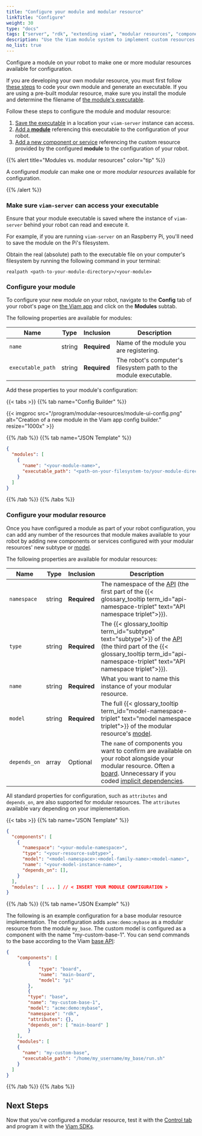 ```yaml
---
title: "Configure your module and modular resource"
linkTitle: "Configure"
weight: 30
type: "docs"
tags: ["server", "rdk", "extending viam", "modular resources", "components", "services"]
description: "Use the Viam module system to implement custom resources that can be included in any Viam-powered robot."
no_list: true
---
```


Configure a module on your robot to make one or more modular resources available for configuration.

If you are developing your own modular resource, you must first follow [these steps](/extend/modular-resources/create/) to code your own module and generate an executable.
If you are using a pre-built modular resource, make sure you install the module and determine the filename of [the module's executable](/extend/modular-resources/create/#compile-the-module-into-an-executable).

Follow these steps to configure the module and modular resource:

1. [Save the executable](#make-sure-viam-server-can-access-your-executable) in a location your `viam-server` instance can access.
2. [Add a **module**](#configure-your-module) referencing this executable to the configuration of your robot.
3. [Add a new component or service](#configure-your-modular-resource) referencing the custom resource provided by the configured **module** to the configuration of your robot.

{{% alert title="Modules vs. modular resources" color="tip" %}}

A configured *module* can make one or more *modular resources* available for configuration.

{{% /alert %}}

### Make sure `viam-server` can access your executable

Ensure that your module executable is saved where the instance of `viam-server` behind your robot can read and execute it.

For example, if you are running `viam-server` on an Raspberry Pi, you'll need to save the module on the Pi's filesystem.

Obtain the real (absolute) path to the executable file on your computer's filesystem by running the following command in your terminal:

``` shell
realpath <path-to-your-module-directory>/<your-module>
```

### Configure your module

To configure your new *module* on your robot, navigate to the **Config** tab of your robot's page on [the Viam app](https://app.viam.com) and click on the **Modules** subtab.

The following properties are available for modules:

| Name | Type | Inclusion | Description |
| ---- | ---- | --------- | ----------- |
`name` | string | **Required**| Name of the module you are registering. |
`executable_path` | string | **Required**| The robot's computer's filesystem path to the module executable. |

Add these properties to your module's configuration:

{{< tabs >}}
{{% tab name="Config Builder" %}}

{{< imgproc src="/program/modular-resources/module-ui-config.png" alt="Creation of a new module in the Viam app config builder." resize="1000x" >}}

{{% /tab %}}
{{% tab name="JSON Template" %}}

```json {class="line-numbers linkable-line-numbers"}
{
  "modules": [
    {
      "name": "<your-module-name>",
      "executable_path": "<path-on-your-filesystem-to/your-module-directory>/<your_executable.sh>"
    }
  ]
}
```

{{% /tab %}}
{{% /tabs %}}

### Configure your modular resource

Once you have configured a module as part of your robot configuration, you can add any number of the resources that module makes available to your robot by adding new components or services configured with your modular resources' new subtype or [model](/extend/modular-resources/key-concepts/#models).

The following properties are available for modular resources:

| Name | Type | Inclusion | Description |
| ---- | ---- | --------- | ----------- |
| `namespace` | string | **Required** | The namespace of the [API](/extend/modular-resources/key-concepts/#apis) (the first part of the {{< glossary_tooltip term_id="api-namespace-triplet" text="API namespace triplet">}}). |
| `type` | string | **Required** | The {{< glossary_tooltip term_id="subtype" text="subtype">}} of the [API](/extend/modular-resources/key-concepts/#apis) (the third part of the {{< glossary_tooltip term_id="api-namespace-triplet" text="API namespace triplet">}}). |
| `name` | string | **Required** | What you want to name this instance of your modular resource. |
| `model` | string | **Required** | The full {{< glossary_tooltip term_id="model-namespace-triplet" text="model namespace triplet">}} of the modular resource's [model](/extend/modular-resources/key-concepts/#models). |
| `depends_on` | array | Optional | The `name` of components you want to confirm are available on your robot alongside your modular resource. Often a [board](/components/board/). Unnecessary if you coded [implicit dependencies](/extend/modular-resources/key-concepts/#dependency-management). |

All standard properties for configuration, such as `attributes` and `depends_on`, are also supported for modular resources.
The `attributes` available vary depending on your implementation.

{{< tabs >}}
{{% tab name="JSON Template" %}}

```json {class="line-numbers linkable-line-numbers"}
{
  "components": [
    {
      "namespace": "<your-module-namespace>",
      "type": "<your-resource-subtype>",
      "model": "<model-namespace>:<model-family-name>:<model-name>",
      "name": "<your-model-instance-name>",
      "depends_on": [],
    }
  ],
  "modules": [ ... ] // < INSERT YOUR MODULE CONFIGURATION >
}
```

{{% /tab %}}
{{% tab name="JSON Example" %}}

The following is an example configuration for a base modular resource implementation.
The configuration adds `acme:demo:mybase` as a modular resource from the module `my_base`.
The custom model is configured as a component with the name "my-custom-base-1".
You can send commands to the base according to the Viam [base API](/components/base/#api):

```json {class="line-numbers linkable-line-numbers"}
{
    "components": [
        {
            "type": "board",
            "name": "main-board",
            "model": "pi"
        },
        {
        "type": "base",
        "name": "my-custom-base-1",
        "model": "acme:demo:mybase",
        "namespace": "rdk",
        "attributes": {},
        "depends_on": [ "main-board" ]
        }
    ],
    "modules": [
    {
      "name": "my-custom-base",
      "executable_path": "/home/my_username/my_base/run.sh"
    }
  ]
}
```

{{% /tab %}}
{{% /tabs %}}

## Next Steps

Now that you've configured a modular resource, test it with the [Control tab](/manage/fleet/#remote-control) and program it with the [Viam SDKs](/program/apis/).
